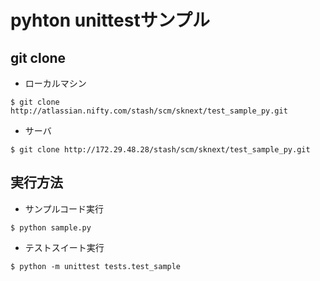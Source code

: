 # pyhton unittestサンプル

## git clone

- ローカルマシン 
```
$ git clone http://atlassian.nifty.com/stash/scm/sknext/test_sample_py.git
```

- サーバ
```
$ git clone http://172.29.48.28/stash/scm/sknext/test_sample_py.git
```

## 実行方法

- サンプルコード実行
```
$ python sample.py
```

- テストスイート実行
```
$ python -m unittest tests.test_sample
```
